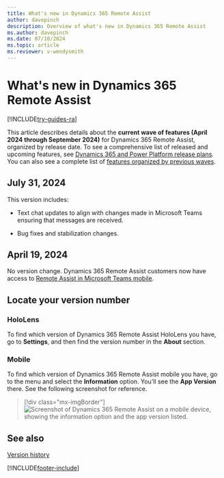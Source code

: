 ```yaml
---
title: What's new in Dynamics 365 Remote Assist
author: davepinch
description: Overview of what's new in Dynamics 365 Remote Assist
ms.author: davepinch
ms.date: 07/10/2024
ms.topic: article
ms.reviewer: v-wendysmith
---
```


# What's new in Dynamics 365 Remote Assist

[!INCLUDE[try-guides-ra](../includes/try-guides-ra.md)]

This article describes details about the **current wave of features (April 2024 through September 2024)** for Dynamics 365 Remote Assist, organized by release date. To see a comprehensive list of released and upcoming features, see [Dynamics 365 and Power Platform release plans](/dynamics365/release-plans/). You can also see a complete list of [features organized by previous waves](version-history.md).

## July 31, 2024

This version includes:

- Text chat updates to align with changes made in Microsoft Teams ensuring that messages are received.

- Bug fixes and stabilization changes.

## April 19, 2024

No version change. Dynamics 365 Remote Assist customers now have access to [Remote Assist in Microsoft Teams mobile](teams-mobile-all.md).

## Locate your version number

### HoloLens

To find which version of Dynamics 365 Remote Assist HoloLens you have, go to **Settings**, and then find the version number in the **About** section.

### Mobile

To find which version of Dynamics 365 Remote Assist mobile you have, go to the menu and select the **Information** option. You'll see the **App Version** there. See the following screenshot for reference.

> [!div class="mx-imgBorder"]
> ![Screenshot of Dynamics 365 Remote Assist on a mobile device, showing the information option and the app version listed.](./media/ram-version-history-locate.png)

## See also

[Version history](version-history.md)

[!INCLUDE[footer-include](../includes/footer-banner.md)]
